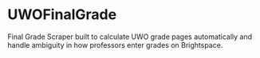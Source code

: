 # UWOFinalGrade

Final Grade Scraper built to calculate UWO grade pages automatically and handle ambiguity in how professors enter grades on Brightspace.
